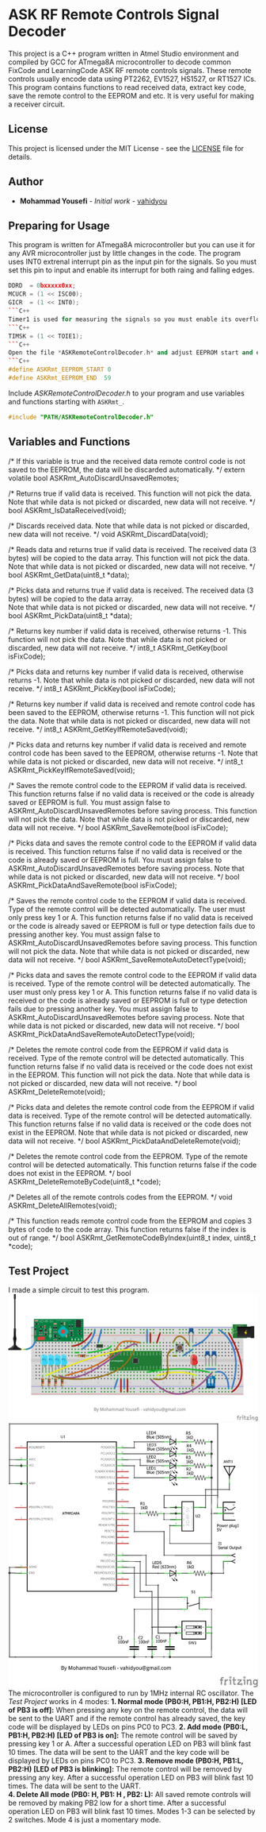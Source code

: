 # ASK RF Remote Controls Signal Decoder
This project is a C++ program written in Atmel Studio environment and compiled by GCC for ATmega8A microcontroller to decode common FixCode and LearningCode ASK RF remote controls signals. These remote controls usually encode data using PT2262, EV1527, HS1527, or RT1527 ICs. This program contains functions to read received data, extract key code, save the remote control to the EEPROM and etc. It is very useful for making a receiver circuit.
## License
This project is licensed under the MIT License - see the [LICENSE](LICENSE) file for details.
## Author
* **Mohammad Yousefi** - *Initial work* - [vahidyou](https://github.com/vahidyou)
## Preparing for Usage
This program is written for ATmega8A microcontroller but you can use it for any AVR microcontroller just by little changes in the code.
The program uses INT0 extrenal interrupt pin as the input pin for the signals. So you must set this pin to input and enable its interrupt for both raing and falling edges.
```C++
DDRD  = 0bxxxxx0xx;
MCUCR = (1 << ISC00);
GICR  = (1 << INT0);
```C++
Timer1 is used for measuring the signals so you must enable its overflow interrupt.
```C++
TIMSK = (1 << TOIE1);
```C++
Open the file *ASKRemoteControlDecoder.h* and adjust EEPROM start and end address for saving remote controls if you want to use this featyre in your program. Not that each remote control requires 3 bytes.
```C++
#define ASKRmt_EEPROM_START 0
#define ASKRmt_EEPROM_END  59
```
Include *ASKRemoteControlDecoder.h* to your program and use variables and functions starting with `ASKRmt_`.
```C++
#include "PATH/ASKRemoteControlDecoder.h"
```
## Variables and Functions
/* If this variable is true and the received data remote control code is not saved to
   the EEPROM, the data will be discarded automatically. */
extern volatile bool ASKRmt_AutoDiscardUnsavedRemotes;

/* Returns true if valid data is received.
   This function will not pick the data. 
   Note that while data is not picked or discarded, new data will not receive. */
bool ASKRmt_IsDataReceived(void);

/* Discards received data.
   Note that while data is not picked or discarded, new data will not receive. */
void ASKRmt_DiscardData(void);

/* Reads data and returns true if valid data is received.
   The received data (3 bytes) will be copied to the data array. 
   This function will not pick the data.
   Note that while data is not picked or discarded, new data will not receive. */
bool ASKRmt_GetData(uint8_t *data);

/* Picks data and returns true if valid data is received.
   The received data (3 bytes) will be copied to the data array.    
   Note that while data is not picked or discarded, new data will not receive. */
bool ASKRmt_PickData(uint8_t *data);

/* Returns key number if valid data is received, otherwise returns -1.
   This function will not pick the data.
   Note that while data is not picked or discarded, new data will not receive. */
int8_t ASKRmt_GetKey(bool isFixCode);

/* Picks data and returns key number if valid data is received, otherwise returns -1.
   Note that while data is not picked or discarded, new data will not receive. */
int8_t ASKRmt_PickKey(bool isFixCode);

/* Returns key number if valid data is received and remote control code has been
   saved to the EEPROM, otherwise returns -1.
   This function will not pick the data.
   Note that while data is not picked or discarded, new data will not receive. */
int8_t ASKRmt_GetKeyIfRemoteSaved(void);

/* Picks data and returns key number if valid data is received and remote control code has been
   saved to the EEPROM, otherwise returns -1.
   Note that while data is not picked or discarded, new data will not receive. */
int8_t ASKRmt_PickKeyIfRemoteSaved(void);

/* Saves the remote control code to the EEPROM if valid data is received.
   This function returns false if no valid data is received or the code is already saved or
   EEPROM is full.
   You must assign false to ASKRmt_AutoDiscardUnsavedRemotes before saving process.
   This function will not pick the data.
   Note that while data is not picked or discarded, new data will not receive. */
bool ASKRmt_SaveRemote(bool isFixCode);

/* Picks data and saves the remote control code to the EEPROM if valid data is received.
   This function returns false if no valid data is received or the code is already saved or
   EEPROM is full.
   You must assign false to ASKRmt_AutoDiscardUnsavedRemotes before saving process.
   Note that while data is not picked or discarded, new data will not receive. */
bool ASKRmt_PickDataAndSaveRemote(bool isFixCode);

/* Saves the remote control code to the EEPROM if valid data is received. Type of the remote 
   control will be detected automatically. The user must only press key 1 or A.
   This function returns false if no valid data is received or the code is already saved or
   EEPROM is full or type detection fails due to pressing another key.
   You must assign false to ASKRmt_AutoDiscardUnsavedRemotes before saving process.
   This function will not pick the data.
   Note that while data is not picked or discarded, new data will not receive. */
bool ASKRmt_SaveRemoteAutoDetectType(void);

/* Picks data and saves the remote control code to the EEPROM if valid data is received. Type 
   of the remote control will be detected automatically. The user must only press key 1 or A.
   This function returns false if no valid data is received or the code is already saved or
   EEPROM is full or type detection fails due to pressing another key.
   You must assign false to ASKRmt_AutoDiscardUnsavedRemotes before saving process.
   Note that while data is not picked or discarded, new data will not receive. */
bool ASKRmt_PickDataAndSaveRemoteAutoDetectType(void);

/* Deletes the remote control code from the EEPROM if valid data is received. Type of the remote 
   control will be detected automatically.
   This function returns false if no valid data is received or the code does not exist in the EEPROM.
   This function will not pick the data.
   Note that while data is not picked or discarded, new data will not receive. */
bool ASKRmt_DeleteRemote(void);

/* Picks data and deletes the remote control code from the EEPROM if valid data is received. Type 
   of the remote control will be detected automatically.
   This function returns false if no valid data is received or the code does not exist in the EEPROM.
   Note that while data is not picked or discarded, new data will not receive. */
bool ASKRmt_PickDataAndDeleteRemote(void);

/* Deletes the remote control code from the EEPROM. Type of the remote control will be detected 
   automatically.
   This function returns false if the code does not exist in the EEPROM. */
bool ASKRmt_DeleteRemoteByCode(uint8_t *code);

/* Deletes all of the remote controls codes from the EEPROM. */
void ASKRmt_DeleteAllRemotes(void);

/* This function reads remote control code from the EEPROM and copies 3 bytes of code to the 
   code array. 
   This function returns false if the index is out of range. */
bool ASKRmt_GetRemoteCodeByIndex(uint8_t index, uint8_t *code);

## Test Project
I made a simple circuit to test this program.
![ASK Remote Controls Decoder](Test%20Circuit/ASKRmtCntrlDcdr_bb.png)
![ASK Remote Controls Decoder](Test%20Circuit/ASKRmtCntrlDcdr_schem.png)
The microcontroller is configured to run by 1MHz internal RC oscillator.
The *Test Project* works in 4 modes:
**1. Normal mode (PB0:H, PB1:H, PB2:H) [LED of PB3 is off]:** When pressing any key on the remote control, the data will be sent to the UART and if the remote control has already saved, the key code will be displayed by LEDs on pins PC0 to PC3.
**2. Add mode (PB0:L, PB1:H, PB2:H) [LED of PB3 is on]:** The remote control will be saved by pressing key 1 or A. After a successful operation LED on PB3 will blink fast 10 times. The data will be sent to the UART and the key code will be displayed by LEDs on pins PC0 to PC3.
**3. Remove mode (PB0:H, PB1:L, PB2:H) [LED of PB3 is blinking]:** The remote control will be removed by pressing any key. After a successful operation LED on PB3 will blink fast 10 times. The data will be sent to the UART.  
**4. Delete All mode (PB0: H, PB1: H , PB2: L):** All saved remote controls will be removed by making PB2 low for a short time. After a successful operation LED on PB3 will blink fast 10 times.
Modes 1-3 can be selected by 2 switches. Mode 4 is just a momentary mode.
